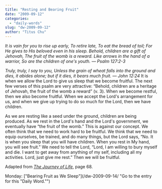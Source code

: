 ```yaml
---
title: "Resting and Bearing Fruit"
date: "2009-09-12"
categories: 
  - "daily-words"
slug: "dw-2009-09-12"
author: "Titus Chu"
---
```


_It is vain for you to rise up early, To retire late, To eat the bread of toil; For He gives to His beloved even in his sleep. Behold, children are a gift of Jehovah, The fruit of the womb is a reward. Like arrows in the hand of a warrior, So are the children of one's youth. — Psalm 127:2-3_

_Truly, truly, I say to you, Unless the grain of wheat falls into the ground and dies, it abides alone; but if it dies, it bears much fruit. — John 12:24_ It is when we allow the Lord to give us sleep that we become fruitful. The next few verses of this psalm are very attractive: “Behold, children are a heritage of Jehovah, the fruit of the womb a reward” (v. 3). When we become restful, then we also become fruitful. When we accept the Lord's arrangement for us, and when we give up trying to do so much for the Lord, then we have children.

As we are resting like a seed under the ground, children are being produced. As we rest in the Lord's hand and the Lord's government, we eventually have “the fruit of the womb.” This is against our concept. We often think that we need to work hard to be fruitful. We think that we need to equip ourselves, be trained, and do many things, but the Lord says, “No. It is when you sleep that you will have children. When you rest in My hand, you will see fruit.” We need to tell the Lord, “Lord, I am willing to bury myself and die. I want to get away from anything of my self, including all my activities. Lord, just give me rest.” Then we will be fruitful.

Adapted from [_The Journey of Life_](/book-journey-of-life/ "Go to the entry for this book."), page 68.

Monday: ["Bearing Fruit as We Sleep"](/dw-2009-09-14/ "Go to the entry for this "Daily Word."")
